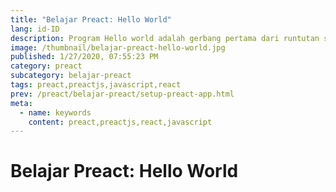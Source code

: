 ```yaml
---
title: "Belajar Preact: Hello World"
lang: id-ID
description: Program Hello world adalah gerbang pertama dari runtutan series belajar Preact kita selanjutnya
image: /thumbnail/belajar-preact-hello-world.jpg
published: 1/27/2020, 07:55:23 PM
category: preact
subcategory: belajar-preact
tags: preact,preactjs,javascript,react
prev: /preact/belajar-preact/setup-preact-app.html
meta:
  - name: keywords
    content: preact,preactjs,react,javascript
---
```

# Belajar Preact: Hello World

<Author name="Ryan Aunur Rassyid" />
<FeaturedImage src="/images/covers/belajar-preact-hello-world.jpg" />

<CodeSwitcher :languages="{js:'JavaScript',ts:'TypeScript'}">
<template v-slot:js>

```js
module.exports = function (str) {
    return typeof str === 'string' && str.trim() === str
}
```

</template>
<template v-slot:ts>

```ts
export default function isString (str: string) : str is string {
    return typeof str === 'string' && str.trim() === str
}
```

</template>
</CodeSwitcher>
